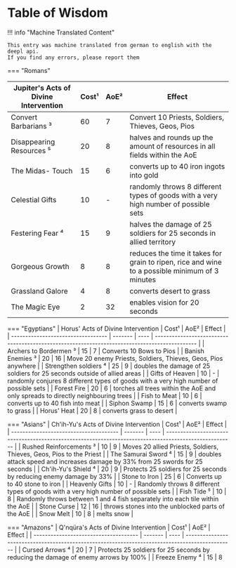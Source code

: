 # Table of Wisdom


!!! info "Machine Translated Content"

    This entry was machine translated from german to english with the deepl api.
    If you find any errors, please report them


=== "Romans"
	<table><thead><tr><th>Jupiter's Acts of Divine Intervention</th><th data-type="number">Cost¹</th><th>AoE²</th><th>Effect</th></tr></thead><tbody><tr><td>Convert Barbarians ³</td><td>60</td><td>7</td><td>Convert 10 Priests, Soldiers, Thieves, Geos, Pios</td></tr><tr><td>Disappearing Resources ⁵</td><td>20</td><td>8</td><td>halves and rounds up the amount of resources in all fields within the AoE</td></tr><tr><td>The Midas- Touch</td><td>15</td><td>6</td><td>converts up to 40 iron ingots into gold</td></tr><tr><td>Celestial Gifts</td><td>10</td><td>- </td><td>randomly throws 8 different types of goods with a very high number of possible sets</td></tr><tr><td>Festering Fear ⁴</td><td>15</td><td>9</td><td>halves the damage of 25 soldiers for 25 seconds in allied territory</td></tr><tr><td>Gorgeous Growth</td><td>8</td><td>8</td><td>reduces the time it takes for grain to ripen, rice and wine to a possible minimum of 3 minutes</td></tr><tr><td>Grassland Galore</td><td>4</td><td>8</td><td>converts desert to grass</td></tr><tr><td>The Magic Eye</td><td>2</td><td>32</td><td>enables vision for 20 seconds</td></tr></tbody></table>


=== "Egyptians"
	| Horus' Acts of Divine Intervention | Cost¹ | AoE² | Effect |
	| ---------------------------------- | ------- | ---- | --------------------------------------------------------------------------------------------- |
	| Archers to Bordermen ³ | 15 | 7 | Converts 10 Bows to Pios |
	| Banish Enemies ³ | 20 | 16 | Move 20 enemy Priests, Soldiers, Thieves, Geos, Pios anywhere |
	| Strengthen soldiers ⁴ | 25 | 9 | doubles the damage of 25 soldiers for 25 seconds outside of allied areas |
	| Gifts of Heaven | 10 | - | randomly conjures 8 different types of goods with a very high number of possible sets |
	| Forest Fire | 20 | 6 | torches all trees within the AoE and only spreads to directly neighbouring trees |
	| Fish to Meat | 10 | 6 | converts up to 40 fish into meat |
	| Siphon Swamp | 15 | 6 | converts swamp to grass |
	| Horus' Heat | 20 | 8 | converts grass to desert |


=== "Asians"
	| Ch'ih-Yu's Acts of Divine Intervention | Cost¹ | AoE² | Effect |
	| -------------------------------------- | ------- | ---- | ------------------------------------------------------------------------------------------------------ |
	| Rushed Reinforcements ³ | 10 | 9 | Moves 20 allied Priests, Soldiers, Thieves, Geos, Pios to the Priest |
	| The Samurai Sword ⁴ | 15 | 9 | doubles attack speed and increases damage by 33% from 25 swords for 25 seconds |
	| Ch'ih-Yu's Shield ⁴ | 20 | 9 | Protects 25 soldiers for 25 seconds by reducing enemy damage by 33% |
	| Stone to Iron | 25 | 6 | Converts up to 40 stone to iron |
	| Heavenly Gifts | 10 | - | Randomly throws 8 different types of goods with a very high number of possible sets |
	| Fish Tide ⁵ | 10 | 8 | Randomly throws between 1 and 4 fish separately into each tile within the AoE |
	| Stone Curse | 12 | 16 | throws stones into the unblocked parts of the AoE |
	| Snow Melt | 10 | 8 | melts snow |


=== "Amazons"
	| Q'nqüra's Acts of Divine Intervention | Cost¹ | AoE² | Effect |
	| ------------------------------------- | ------- | ---- | ----------------------------------------------------------------------------------------------- |
	| Cursed Arrows ⁴ | 20 | 7 | Protects 25 soldiers for 25 seconds by reducing the damage of enemy arrows by 100% |
	| Freeze Enemy ⁴ | 15 | 8    
